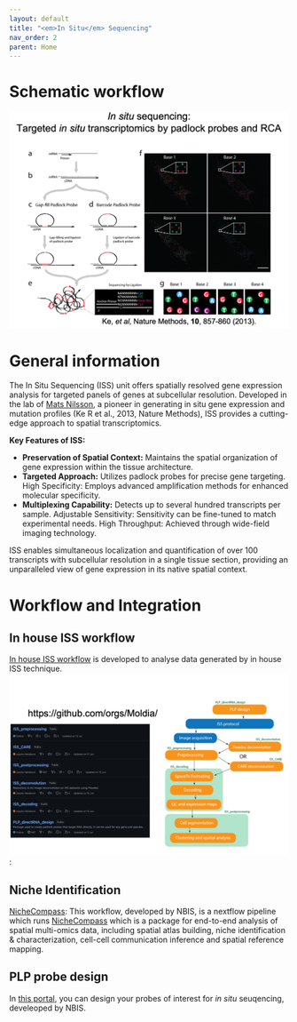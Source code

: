 ```yaml
---
layout: default
title: "<em>In Situ</em> Sequencing"
nav_order: 2
parent: Home
---
```

# Schematic workflow  

![](./Images/ISS_workflow.png)  

# General information  
The In Situ Sequencing (ISS) unit offers spatially resolved gene expression analysis for targeted panels of genes at subcellular resolution. Developed in the lab of [Mats Nilsson](http://www.scilifelab.se/researchers/mats-nilsson/), a pioneer in generating in situ gene expression and mutation profiles (Ke R et al., 2013, Nature Methods), ISS provides a cutting-edge approach to spatial transcriptomics.  

**Key Features of ISS:**  

- **Preservation of Spatial Context:** Maintains the spatial organization of gene expression within the tissue architecture.  
- **Targeted Approach:** Utilizes padlock probes for precise gene targeting.
High Specificity: Employs advanced amplification methods for enhanced molecular specificity.  
- **Multiplexing Capability:** Detects up to several hundred transcripts per sample.
Adjustable Sensitivity: Sensitivity can be fine-tuned to match experimental needs.
High Throughput: Achieved through wide-field imaging technology.  

ISS enables simultaneous localization and quantification of over 100 transcripts with subcellular resolution in a single tissue section, providing an unparalleled view of gene expression in its native spatial context.  

# Workflow and Integration  

## In house ISS workflow   
[In house ISS workflow](https://github.com/Moldia) is developed to analyse data generated by in house ISS technique.  
![](./Images/ISS_pipeline.png):  

## Niche Identification  
[NicheCompass]('./Codes/Workflows/NicheCompass/): This workflow, developed by NBIS, is a nextflow pipeline which runs [NicheCompass](https://nichecompass.readthedocs.io/en/latest/index.html) which is a package for end-to-end analysis of spatial multi-omics data, including spatial atlas building, niche identification & characterization, cell-cell communication inference and spatial reference mapping.  

## PLP probe design  
In [this portal](https://r35a6f033.serve.scilifelab.se/), you can design your probes of interest for _in situ_ seuqencing, develeoped by NBIS.  
